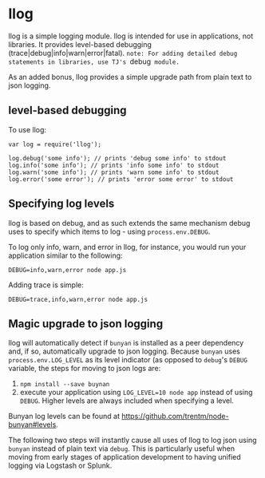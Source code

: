 llog
====

llog is a simple logging module. llog is intended for use in applications, not libraries. It provides level-based debugging (trace|debug|info|warn|error|fatal). `note: For adding detailed debug statements in libraries, use TJ's `debug` module.`

As an added bonus, llog provides a simple upgrade path from plain text to json logging. 

## level-based debugging

To use llog:

```
var log = require('llog');

log.debug('some info'); // prints 'debug some info' to stdout
log.info('some info'); // prints 'info some info' to stdout
log.warn('some info'); // prints 'warn some info' to stdout
log.error('some error'); // prints 'error some error' to stdout
```

## Specifying log levels

llog is based on debug, and as such extends the same mechanism debug uses to specify which items to log - using `process.env.DEBUG`. 

To log only info, warn, and error in llog, for instance, you would run your application similar to the following:

```
DEBUG=info,warn,error node app.js
```

Adding trace is simple: 

```
DEBUG=trace,info,warn,error node app.js
```

## Magic upgrade to json logging

llog will automatically detect if `bunyan` is installed as a peer dependency and, if so, automatically upgrade to json logging. Because `bunyan` uses `process.env.LOG_LEVEL` as its level indicator (as opposed to `debug`'s `DEBUG` variable, the steps for moving to json logs are: 

1. `npm install --save buynan`
2. execute your application using `LOG_LEVEL=10 node app` instead of using `DEBUG`. Higher levels are always included when specifying a level. 

Bunyan log levels can be found at https://github.com/trentm/node-bunyan#levels. 

The following two steps will instantly cause all uses of llog to log json using `bunyan` instead of plain text via `debug`. This is particularly useful when moving from early stages of application development to having unified logging via Logstash or Splunk. 
